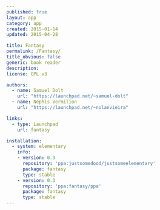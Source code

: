 ```yaml
---
published: true
layout: app
category: app
created: 2015-01-14
updated: 2015-04-28

title: Fantasy
permalink: /Fantasy/
title_obvious: false
generic: book reader
description:
license: GPL v3

authors:
  - name: Samuel Dolt
    url: "https://launchpad.net/~samuel-dolt"
  - name: Nephis Vermilion
    url: "https://launchpad.net/~nolanvieira"

links:
  - type: Launchpad
    url: fantasy

installation:
  - system: elementary
    info:
    - version: 0.3
      repository: 'ppa:justsomedood/justsomeelementary'
      package: fantasy
      type: stable
    - version: 0.3
      repository: 'ppa:fantasy/ppa'
      package: fantasy
      type: stable
---
```

